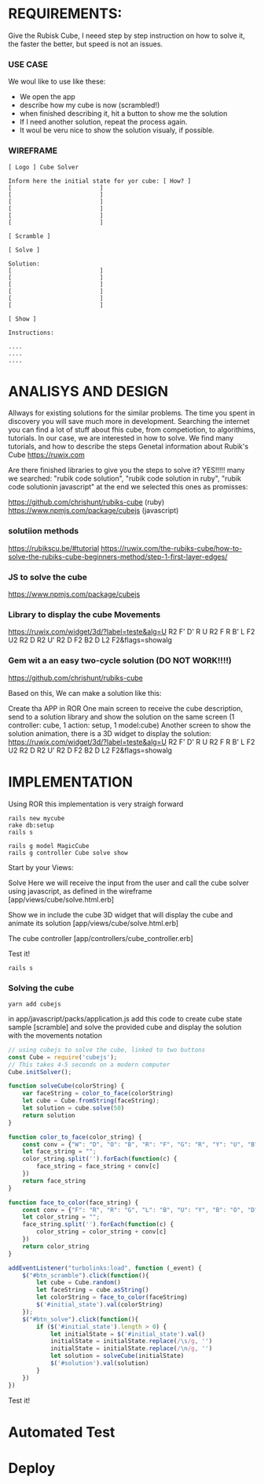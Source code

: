 # REQUIREMENTS:
Give the Rubisk Cube, I neeed step by step instruction on how to solve it, the faster the better,
but speed is not an issues.

### USE CASE
We woul like to use like these:

- We open the app
- describe how my cube is now (scrambled!)
- when finished describing it, hit a button to show me the solution
- If I need another solution, repeat the process again.
- It woul be veru nice to show the solution visualy, if possible.

### WIREFRAME

```
[ Logo ] Cube Solver

Inform here the initial state for yor cube: [ How? ]
[                         ]
[                         ]
[                         ]
[                         ]
[                         ]
[                         ]

[ Scramble ]

[ Solve ]

Solution:
[                         ]
[                         ]
[                         ]
[                         ]
[                         ]
[                         ]

[ Show ]

Instructions:

....
....
....

```

# ANALISYS AND DESIGN
Allways for existing solutions for the similar problems.
The time you spent in discovery you will save much more in development.
Searching the internet you can find a lot of stuff about fhis cube, from competiotion, to algorithims,
tutorials.
In our case, we are interested in how to solve. We find many tutorials, and how to describe the steps
Genetal information about Rubik's Cube
https://ruwix.com

Are there finished libraries to give you the steps to solve it?  YES!!!!!  many
we searched: "rubik code solution",  "rubik code solution in ruby", "rubik code solutionin javascript"
at the end we selected this ones as promisses:

https://github.com/chrishunt/rubiks-cube (ruby)
https://www.npmjs.com/package/cubejs (javascript)

### solutiion methods
https://rubikscu.be/#tutorial
https://ruwix.com/the-rubiks-cube/how-to-solve-the-rubiks-cube-beginners-method/step-1-first-layer-edges/

### JS to solve the cube
https://www.npmjs.com/package/cubejs

### Library to display the cube Movements
https://ruwix.com/widget/3d/?label=teste&alg=U R2 F' D' R U R2 F R B' L F2 U2 R2 D R2 U' R2 D F2 B2 D L2 F2&flags=showalg

### Gem wit a an easy two-cycle solution (DO NOT WORK!!!!)
https://github.com/chrishunt/rubiks-cube

Based on this, We can make a solution like this:

Create tha APP in ROR
One main screen to receive the cube description, send to a solution library and show the solution on the same screen
(1 controller: cube, 1 action: setup, 1 model:cube)
Another screen to show the solution animation, there is a 3D widget to display the solution:
https://ruwix.com/widget/3d/?label=teste&alg=U R2 F' D' R U R2 F R B' L F2 U2 R2 D R2 U' R2 D F2 B2 D L2 F2&flags=showalg


# IMPLEMENTATION

Using ROR this implementation is very straigh forward

    rails new mycube
    rake db:setup
    rails s

    rails g model MagicCube
    rails g controller Cube solve show


Start by your Views:

Solve
Here we will receive the input from the user and call the cube solver 
using javascript, as defined in the wireframe
[app/views/cube/solve.html.erb]
 
Show
we in include the cube 3D widget that will display the 
cube and animate its solution
[app/views/cube/solve.html.erb]

The cube controller
[app/controllers/cube_controller.erb]

Test it!

    rails s

### Solving the cube

    yarn add cubejs

in app/javascript/packs/application.js
add this code to create cube state sample [scramble]
and solve the provided cube and display the solution 
with the movements notation

```javascript
// using cubejs to solve the cube, linked to two buttons
const Cube = require('cubejs');
// This takes 4-5 seconds on a modern computer
Cube.initSolver();

function solveCube(colorString) {
    var faceString = color_to_face(colorString)
    let cube = Cube.fromString(faceString);
    let solution = cube.solve(50)
    return solution
}

function color_to_face(color_string) {
    const conv = {"W": "D", "O": "B", "R": "F", "G": "R", "Y": "U", "B": "L"};
    let face_string = "";
    color_string.split('').forEach(function(c) {
        face_string = face_string + conv[c]
    })
    return face_string
}

function face_to_color(face_string) {
    const conv = {"F": "R", "R": "G", "L": "B", "U": "Y", "B": "O", "D": "W"};
    let color_string = "";
    face_string.split('').forEach(function(c) {
        color_string = color_string + conv[c]
    })
    return color_string
}

addEventListener("turbolinks:load", function (_event) {
    $("#btn_scramble").click(function(){
        let cube = Cube.random()
        let faceString = cube.asString()
        let colorString = face_to_color(faceString)
        $('#initial_state').val(colorString)
    });
    $("#btn_solve").click(function(){
        if ($('#initial_state').length > 0) {
            let initialState = $('#initial_state').val()
            initialState = initialState.replace(/\s/g, '')
            initialState = initialState.replace(/\n/g, '')
            let solution = solveCube(initialState)
            $('#solution').val(solution)
        }
    })
})

```

Test it!

# Automated Test



# Deploy


